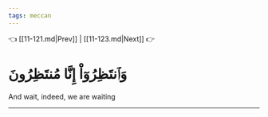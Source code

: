 ```yaml
---
tags: meccan
---
```


👈 [[11-121.md|Prev]] | [[11-123.md|Next]] 👉

# وَٱنتَظِرُوٓاْ إِنَّا مُنتَظِرُونَ

And wait, indeed, we are waiting

---

